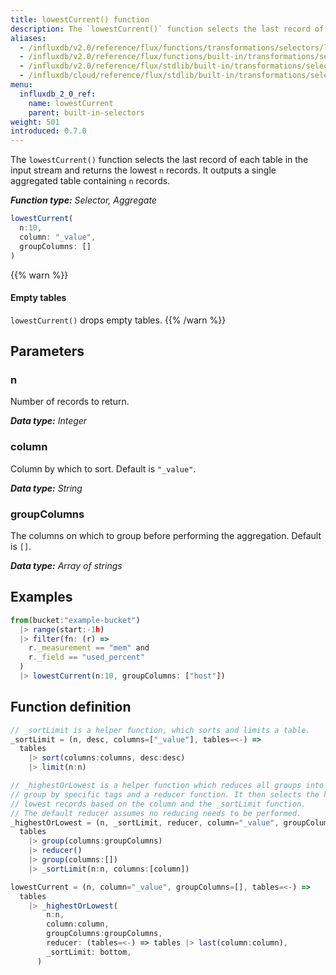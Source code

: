 ```yaml
---
title: lowestCurrent() function
description: The `lowestCurrent()` function selects the last record of each table in the input stream and returns the lowest `n` records.
aliases:
  - /influxdb/v2.0/reference/flux/functions/transformations/selectors/lowestcurrent
  - /influxdb/v2.0/reference/flux/functions/built-in/transformations/selectors/lowestcurrent/
  - /influxdb/v2.0/reference/flux/stdlib/built-in/transformations/selectors/lowestcurrent/
  - /influxdb/cloud/reference/flux/stdlib/built-in/transformations/selectors/lowestcurrent/
menu:
  influxdb_2_0_ref:
    name: lowestCurrent
    parent: built-in-selectors
weight: 501
introduced: 0.7.0
---
```


The `lowestCurrent()` function selects the last record of each table in the input stream and returns the lowest `n` records.
It outputs a single aggregated table containing `n` records.

_**Function type:** Selector, Aggregate_

```js
lowestCurrent(
  n:10,
  column: "_value",
  groupColumns: []
)
```

{{% warn %}}
#### Empty tables
`lowestCurrent()` drops empty tables.
{{% /warn %}}

## Parameters

### n
Number of records to return.

_**Data type:** Integer_

### column
Column by which to sort.
Default is `"_value"`.

_**Data type:** String_

### groupColumns
The columns on which to group before performing the aggregation.
Default is `[]`.

_**Data type:** Array of strings_

## Examples
```js
from(bucket:"example-bucket")
  |> range(start:-1h)
  |> filter(fn: (r) =>
    r._measurement == "mem" and
    r._field == "used_percent"
  )
  |> lowestCurrent(n:10, groupColumns: ["host"])
```

## Function definition
```js
// _sortLimit is a helper function, which sorts and limits a table.
_sortLimit = (n, desc, columns=["_value"], tables=<-) =>
  tables
    |> sort(columns:columns, desc:desc)
    |> limit(n:n)

// _highestOrLowest is a helper function which reduces all groups into a single
// group by specific tags and a reducer function. It then selects the highest or
// lowest records based on the column and the _sortLimit function.
// The default reducer assumes no reducing needs to be performed.
_highestOrLowest = (n, _sortLimit, reducer, column="_value", groupColumns=[], tables=<-) =>
  tables
    |> group(columns:groupColumns)
    |> reducer()
    |> group(columns:[])
    |> _sortLimit(n:n, columns:[column])

lowestCurrent = (n, column="_value", groupColumns=[], tables=<-) =>
  tables
    |> _highestOrLowest(
        n:n,
        column:column,
        groupColumns:groupColumns,
        reducer: (tables=<-) => tables |> last(column:column),
        _sortLimit: bottom,
      )
```
